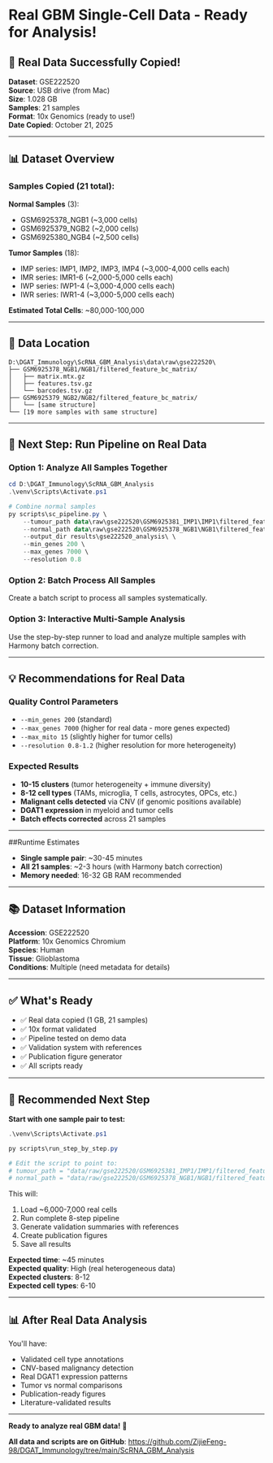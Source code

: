 # Real GBM Single-Cell Data - Ready for Analysis!

## 🎉 Real Data Successfully Copied!

**Dataset**: GSE222520  
**Source**: USB drive (from Mac)  
**Size**: 1.028 GB  
**Samples**: 21 samples  
**Format**: 10x Genomics (ready to use!)  
**Date Copied**: October 21, 2025  

---

## 📊 Dataset Overview

### Samples Copied (21 total):

**Normal Samples** (3):
- GSM6925378_NGB1 (~3,000 cells)
- GSM6925379_NGB2 (~2,000 cells)
- GSM6925380_NGB4 (~2,500 cells)

**Tumor Samples** (18):
- IMP series: IMP1, IMP2, IMP3, IMP4 (~3,000-4,000 cells each)
- IMR series: IMR1-6 (~2,000-5,000 cells each)
- IWP series: IWP1-4 (~3,000-4,000 cells each)
- IWR series: IWR1-4 (~3,000-5,000 cells each)

**Estimated Total Cells**: ~80,000-100,000

---

## 📁 Data Location

```
D:\DGAT_Immunology\ScRNA_GBM_Analysis\data\raw\gse222520\
├── GSM6925378_NGB1/NGB1/filtered_feature_bc_matrix/
│   ├── matrix.mtx.gz
│   ├── features.tsv.gz
│   └── barcodes.tsv.gz
├── GSM6925379_NGB2/NGB2/filtered_feature_bc_matrix/
│   └── [same structure]
└── [19 more samples with same structure]
```

---

## 🚀 Next Step: Run Pipeline on Real Data

### Option 1: Analyze All Samples Together

```powershell
cd D:\DGAT_Immunology\ScRNA_GBM_Analysis
.\venv\Scripts\Activate.ps1

# Combine normal samples
py scripts\sc_pipeline.py \
    --tumour_path data\raw\gse222520\GSM6925381_IMP1\IMP1\filtered_feature_bc_matrix\ \
    --normal_path data\raw\gse222520\GSM6925378_NGB1\NGB1\filtered_feature_bc_matrix\ \
    --output_dir results\gse222520_analysis\ \
    --min_genes 200 \
    --max_genes 7000 \
    --resolution 0.8
```

### Option 2: Batch Process All Samples

Create a batch script to process all samples systematically.

### Option 3: Interactive Multi-Sample Analysis

Use the step-by-step runner to load and analyze multiple samples with Harmony batch correction.

---

## 💡 Recommendations for Real Data

### Quality Control Parameters
- `--min_genes 200` (standard)
- `--max_genes 7000` (higher for real data - more genes expected)
- `--max_mito 15` (slightly higher for tumor cells)
- `--resolution 0.8-1.2` (higher resolution for more heterogeneity)

### Expected Results
- **10-15 clusters** (tumor heterogeneity + immune diversity)
- **8-12 cell types** (TAMs, microglia, T cells, astrocytes, OPCs, etc.)
- **Malignant cells detected** via CNV (if genomic positions available)
- **DGAT1 expression** in myeloid and tumor cells
- **Batch effects corrected** across 21 samples

---

##Runtime Estimates

- **Single sample pair**: ~30-45 minutes
- **All 21 samples**: ~2-3 hours (with Harmony batch correction)
- **Memory needed**: 16-32 GB RAM recommended

---

## 📚 Dataset Information

**Accession**: GSE222520  
**Platform**: 10x Genomics Chromium  
**Species**: Human  
**Tissue**: Glioblastoma  
**Conditions**: Multiple (need metadata for details)  

---

## ✅ What's Ready

- ✅ Real data copied (1 GB, 21 samples)
- ✅ 10x format validated
- ✅ Pipeline tested on demo data
- ✅ Validation system with references
- ✅ Publication figure generator
- ✅ All scripts ready

---

## 🎯 Recommended Next Step

**Start with one sample pair to test:**

```powershell
.\venv\Scripts\Activate.ps1

py scripts\run_step_by_step.py

# Edit the script to point to:
# tumour_path = "data/raw/gse222520/GSM6925381_IMP1/IMP1/filtered_feature_bc_matrix/"
# normal_path = "data/raw/gse222520/GSM6925378_NGB1/NGB1/filtered_feature_bc_matrix/"
```

This will:
1. Load ~6,000-7,000 real cells
2. Run complete 8-step pipeline
3. Generate validation summaries with references
4. Create publication figures
5. Save all results

**Expected time**: ~45 minutes  
**Expected quality**: High (real heterogeneous data)  
**Expected clusters**: 8-12  
**Expected cell types**: 6-10  

---

## 📊 After Real Data Analysis

You'll have:
- Validated cell type annotations
- CNV-based malignancy detection
- Real DGAT1 expression patterns
- Tumor vs normal comparisons
- Publication-ready figures
- Literature-validated results

---

**Ready to analyze real GBM data!** 🚀

**All data and scripts are on GitHub**: https://github.com/ZijieFeng-98/DGAT_Immunology/tree/main/ScRNA_GBM_Analysis

